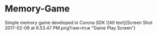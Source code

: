 # Memory-Game
Simple memory game developed in Corona SDK
![Alt text](Screen Shot 2017-02-09 at 6.53.47 PM.png?raw=true "Game Play Screen")
